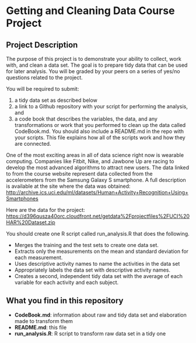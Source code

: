 Getting and Cleaning Data Course Project
========================================

## Project Description
The purpose of this project is to demonstrate your ability to collect, work with, and clean a data set.
The goal is to prepare tidy data that can be used for later analysis. You will be graded by your peers
on a series of yes/no questions related to the project.

You will be required to submit:

1. a tidy data set as described below
2. a link to a Github repository with your script for performing the analysis, and
3. a code book that describes the variables, the data, and any transformations or
   work that you performed to clean up the data called CodeBook.md. You should also
   include a README.md in the repo with your scripts. This file explains how all
   of the scripts work and how they are connected. 

One of the most exciting areas in all of data science right now is wearable computing.
Companies like Fitbit, Nike, and Jawbone Up are racing to develop the most advanced
algorithms to attract new users. The data linked to from the course website represent
data collected from the accelerometers from the Samsung Galaxy S smartphone.
A full description is available at the site where the data was obtained:
http://archive.ics.uci.edu/ml/datasets/Human+Activity+Recognition+Using+Smartphones

Here are the data for the project: https://d396qusza40orc.cloudfront.net/getdata%2Fprojectfiles%2FUCI%20HAR%20Dataset.zip

You should create one R script called run_analysis.R that does the following.

* Merges the training and the test sets to create one data set.
* Extracts only the measurements on the mean and standard deviation for each measurement. 
* Uses descriptive activity names to name the activities in the data set
* Appropriately labels the data set with descriptive activity names. 
* Creates a second, independent tidy data set with the average of each variable for each activity and each subject. 

## What you find in this repository

* __CodeBook.md__: information about raw and tidy data set and elaboration made to
  transform them
* __README.md__: this file
* __run_analysis.R__: R script to transform raw data set in a tidy one